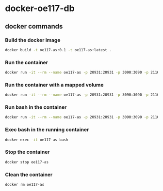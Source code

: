 # docker-oe117-db

## docker commands

### Build the docker image

```bash
docker build -t oe117-as:0.1 -t oe117-as:latest .
```

### Run the container

```bash
docker run -it --rm --name oe117-as -p 20931:20931 -p 3090:3090 -p 21100-21200:21100-21200 oe117-as:latest
```

### Run the container with a mapped volume

```bash
docker run -it --rm --name oe117-as -p 20931:20931 -p 3090:3090 -p 21100-21200:21100-21200 -v S:/workspaces/docker-volumes/appserver:/var/lib/openedge/code oe117-as:latest
```

### Run bash in the container

```bash
docker run -it --rm --name oe117-as -p 20931:20931 -p 3090:3090 -p 21100-21200:21100-21200 oe117-as:latest bash
```

### Exec bash in the running container

```bash
docker exec -it oe117-as bash
```

### Stop the container

```bash
docker stop oe117-as
```

### Clean the container

```bash
docker rm oe117-as
```
